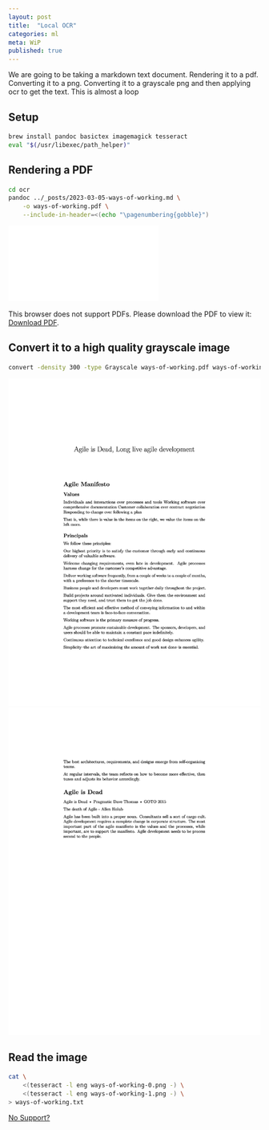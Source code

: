 ```yaml
---
layout: post
title:  "Local OCR"
categories: ml
meta: WiP
published: true
---
```


We are going to be taking a markdown text document.  Rendering it to a pdf.  Converting it to a png.  Converting it to a grayscale png and then applying ocr to get the text.  This is almost a loop

## Setup

```zsh
brew install pandoc basictex imagemagick tesseract
eval "$(/usr/libexec/path_helper)"
```


## Rendering a PDF
```zsh
cd ocr
pandoc ../_posts/2023-03-05-ways-of-working.md \
    -o ways-of-working.pdf \
    --include-in-header=<(echo "\pagenumbering{gobble}")
```

<object data="../ocr/ways-of-working.pdf" type="application/pdf" width="900px" height="700px">
    <embed src="../ocr/ways-of-working.pdf">
        <p>This browser does not support PDFs. Please download the PDF to view it: <a href="http://yoursite.com/the.pdf">Download PDF</a>.</p>
    </embed>
</object>

## Convert it to a high quality grayscale image
```zsh
convert -density 300 -type Grayscale ways-of-working.pdf ways-of-working-%d.png
```
![ways-of-working-0](../ocr/ways-of-working-0.png)
![ways-of-working-1](../ocr/ways-of-working-1.png)

## Read the image
```zsh
cat \
    <(tesseract -l eng ways-of-working-0.png -) \
    <(tesseract -l eng ways-of-working-1.png -) \
> ways-of-working.txt 
```

<object data="../ocr/ways-of-working.txt" type="text/plain" width="900px" height="700px">
    <a href="../ocr/ways-of-working.txt">No Support?</a>
</object>